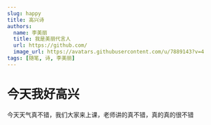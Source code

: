 ```yaml
---
slug: happy
title: 高兴诗
authors:
  name: 李美丽
  title: 我是美丽代言人
  url: https://github.com/
  image_url: https://avatars.githubusercontent.com/u/7889143?v=4
tags: [随笔, 诗, 李美丽]
---
```

# 今天我好高兴

今天天气真不错，我们大家来上课，老师讲的真不错，真的真的很不错